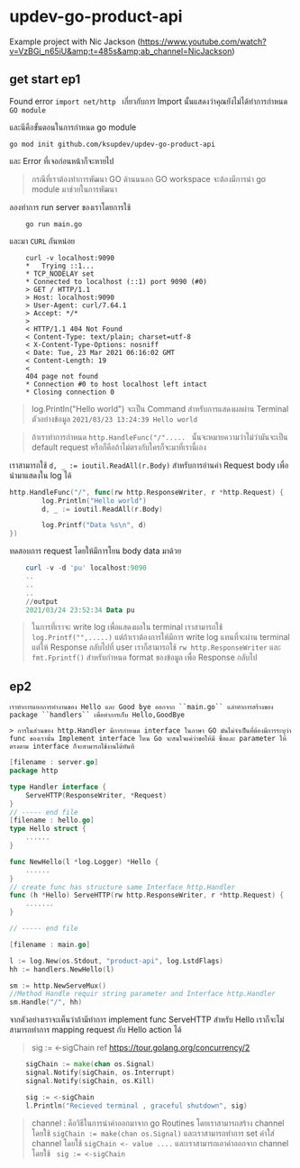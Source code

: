 # updev-go-product-api
Example project with Nic Jackson (https://www.youtube.com/watch?v=VzBGi_n65iU&amp;t=485s&amp;ab_channel=NicJackson)

## get start ep1

Found error ``import net/http `` เกี่ยวกับการ Import นั้นแสดงว่าคุณยังไม่ได้ทำการกำหนด ``GO module``

และนีคือขั้นตอนในการกำหนด go module
    
```
go mod init github.com/ksupdev/updev-go-product-api
```

และ Error ที่เจอก่อนหน้าก็จะหายไป

> กรณีที่เราต้องทำการพัฒนา GO ด้านนนอก GO workspace จะต้องมีการนำ go module มาช่วยในการพัฒนา

ลองทำการ run server ของเราโดยการใช้

```
    go run main.go
```

และมา ``CURL`` กันหน่อย

``` powersshell
    curl -v localhost:9090
    *   Trying ::1...
    * TCP_NODELAY set
    * Connected to localhost (::1) port 9090 (#0)
    > GET / HTTP/1.1
    > Host: localhost:9090
    > User-Agent: curl/7.64.1
    > Accept: */*
    > 
    < HTTP/1.1 404 Not Found
    < Content-Type: text/plain; charset=utf-8
    < X-Content-Type-Options: nosniff
    < Date: Tue, 23 Mar 2021 06:16:02 GMT
    < Content-Length: 19
    < 
    404 page not found
    * Connection #0 to host localhost left intact
    * Closing connection 0
```

> log.Println("Hello world") จะเป็น Command สำหรับการแสดงผลผ่าน Terminal ตัวอย่างข้อมูล ``2021/03/23 13:24:39 Hello world``

> ถ้าเราทำการกำหนด ``http.HandleFunc("/"..... `` นั้นจะหมายความว่าไม่ว่ามันจะเป็น default request หรือก็คือถ้าไม่ตรงกับใครก็จะมาที่เรานี้เอง

เราสามารถใช้ ``d, _ := ioutil.ReadAll(r.Body)`` สำหรับการอ่านค่า Request body เพื่อนำมาแสดงใน log ได้
```go
http.HandleFunc("/", func(rw http.ResponseWriter, r *http.Request) {
		log.Println("Hello world")
		d, _ := ioutil.ReadAll(r.Body)

		log.Printf("Data %s\n", d)
})
```

ทดสอบการ request โดยให้มีการโยน body data มาด้วย
```powershell
    curl -v -d 'pu' localhost:9090
    ..
    ..
    ..
    //output
    2021/03/24 23:52:34 Data pu
```

> ในการที่เราจะ write log เพื่อแสดงผลใน terminal เราสามารถใช้ ``log.Printf("",.....)`` แต่ถ้าเราต้องการให้มีการ write log แทนที่จะผ่าน terminal แต่ให้ Response กลับไปที่ user เราก็สามารถใช้ ``rw http.ResponseWriter`` และ ``fmt.Fprintf()`` สำหรับกำหนด format ของข้อมูล เพื่อ Response กลับไป

## ep2
    เราทำการแยกการทำงานของ Hello และ Good bye ออกจาก ``main.go`` แลำทำการสร้างของ package ``handlers`` เพื่อทำการเก็บ Hello,GoodBye 

    > การในส่วนของ http.Handler มีการกำหนด interface ในภาษา GO มันไม่จำเป็นที่ต้องมีการระบุว่า func ของเรานั้น Implement interface ไหน Go จะสนใจแค่ว่าขอให้มี ชื่อและ parameter ให้ตรงตาม interface ก็จะสามารถใช้งานได้ทันที

```GO
[filename : server.go]
package http

type Handler interface {
    ServeHTTP(ResponseWriter, *Request)
}
// ----- end file
[filename : hello.go]
type Hello struct {
    ......
}

func NewHello(l *log.Logger) *Hello {
    ......
}
// create func has structure same Interface http.Handler
func (h *Hello) ServeHTTP(rw http.ResponseWriter, r *http.Request) {
    .......
}

// ----- end file

[filename : main.go]

l := log.New(os.Stdout, "product-api", log.LstdFlags)
hh := handlers.NewHello(l)

sm := http.NewServeMux()
//Method Handle requir string parameter and Interface http.Handler
sm.Handle("/", hh)

```

จากตัวอย่างเราจะเห็นว่าถ้ามีทำการ implement func ServeHTTP สำหรับ Hello เราก็จะไม่สามารถทำการ mapping request กับ Hello action ได้


> sig := <-sigChain ref https://tour.golang.org/concurrency/2
```GO
	sigChain := make(chan os.Signal)
	signal.Notify(sigChain, os.Interrupt)
	signal.Notify(sigChain, os.Kill)

	sig := <-sigChain
	l.Println("Recieved terminal , graceful shutdown", sig)
```

> channel : คือวิธีในการนำค่าออกมาจาก go Routines โดยเราสามารถสร้าง channel โดยใช้ ``sigChain := make(chan os.Signal)`` และเราสามารถทำการ set ค่าใส่ channel โดยใช้ ``sigChain <- value ....`` และเราสามารถเอาค่าออกจาก channel โดยใช้ `` sig := <-sigChain``
